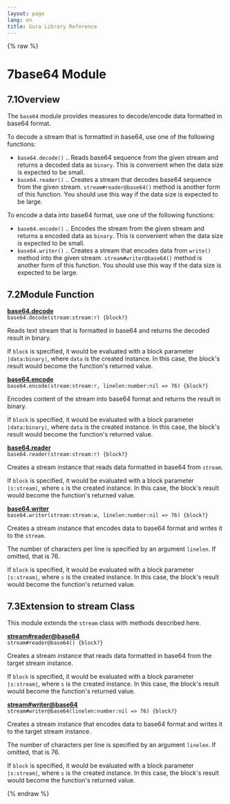 ```yaml
---
layout: page
lang: en
title: Gura Library Reference
---
```


{% raw %}
<h1><span class="caption-index-1">7</span><a name="anchor-7"></a>base64 Module</h1>
<h2><span class="caption-index-2">7.1</span><a name="anchor-7-1"></a>Overview</h2>
<p>
The <code>base64</code> module provides measures to decode/encode data formatted in base64 format.
</p>
<p>
To decode a stream that is formatted in base64, use one of the following functions:
</p>
<ul>
<li><code>base64.decode()</code> .. Reads base64 sequence from the given stream and returns a decoded data as <code>binary</code>. This is convenient when the data size is expected to be small.</li>
<li><code>base64.reader()</code> .. Creates a stream that decodes base64 sequence from the given stream. <code>stream#reader@base64()</code> method is another form of this function. You should use this way if the data size is expected to be large.</li>
</ul>
<p>
To encode a data into base64 format, use one of the following functions:
</p>
<ul>
<li><code>base64.encode()</code> .. Encodes the stream from the given stream and returns a encoded data as <code>binary</code>. This is convenient when the data size is expected to be small.</li>
<li><code>base64.writer()</code> .. Creates a stream that encodes data from <code>write()</code> method into the given stream. <code>stream#writer@base64()</code> method is another form of this function. You should use this way if the data size is expected to be large.</li>
</ul>
<h2><span class="caption-index-2">7.2</span><a name="anchor-7-2"></a>Module Function</h2>
<p>
<div><strong style="text-decoration:underline">base64.decode</strong></div>
<div style="margin-bottom:1em"><code>base64.decode(stream:stream:r) {block?}</code></div>
Reads text stream that is formatted in base64 and returns the decoded result in binary.
</p>
<p>
If <code>block</code> is specified, it would be evaluated with a block parameter <code>|data:binary|</code>, where <code>data</code> is the created instance. In this case, the block's result would become the function's returned value.
</p>
<p>
<div><strong style="text-decoration:underline">base64.encode</strong></div>
<div style="margin-bottom:1em"><code>base64.encode(stream:stream:r, linelen:number:nil =&gt; 76) {block?}</code></div>
Encodes content of the stream into base64 format and returns the result in binary.
</p>
<p>
If <code>block</code> is specified, it would be evaluated with a block parameter <code>|data:binary|</code>, where <code>data</code> is the created instance. In this case, the block's result would become the function's returned value.
</p>
<p>
<div><strong style="text-decoration:underline">base64.reader</strong></div>
<div style="margin-bottom:1em"><code>base64.reader(stream:stream:r) {block?}</code></div>
Creates a stream instance that reads data formatted in base64 from <code>stream</code>.
</p>
<p>
If <code>block</code> is specified, it would be evaluated with a block parameter <code>|s:stream|</code>, where <code>s</code> is the created instance. In this case, the block's result would become the function's returned value.
</p>
<p>
<div><strong style="text-decoration:underline">base64.writer</strong></div>
<div style="margin-bottom:1em"><code>base64.writer(stream:stream:w, linelen:number:nil =&gt; 76) {block?}</code></div>
Creates a stream instance that encodes data to base64 format and writes it to the <code>stream</code>.
</p>
<p>
The number of characters per line is specified by an argument <code>linelen</code>. If omitted, that is 76.
</p>
<p>
If <code>block</code> is specified, it would be evaluated with a block parameter <code>|s:stream|</code>, where <code>s</code> is the created instance. In this case, the block's result would become the function's returned value.
</p>
<h2><span class="caption-index-2">7.3</span><a name="anchor-7-3"></a>Extension to stream Class</h2>
<p>
This module extends the <code>stream</code> class with methods described here.
</p>
<p>
<div><strong style="text-decoration:underline">stream#reader@base64</strong></div>
<div style="margin-bottom:1em"><code>stream#reader@base64() {block?}</code></div>
Creates a stream instance that reads data formatted in base64 from the target stream instance.
</p>
<p>
If <code>block</code> is specified, it would be evaluated with a block parameter <code>|s:stream|</code>, where <code>s</code> is the created instance. In this case, the block's result would become the function's returned value.
</p>
<p>
<div><strong style="text-decoration:underline">stream#writer@base64</strong></div>
<div style="margin-bottom:1em"><code>stream#writer@base64(linelen:number:nil =&gt; 76) {block?}</code></div>
Creates a stream instance that encodes data to base64 format and writes it to the target stream instance.
</p>
<p>
The number of characters per line is specified by an argument <code>linelen</code>. If omitted, that is 76.
</p>
<p>
If <code>block</code> is specified, it would be evaluated with a block parameter <code>|s:stream|</code>, where <code>s</code> is the created instance. In this case, the block's result would become the function's returned value.
</p>
<p />

{% endraw %}
